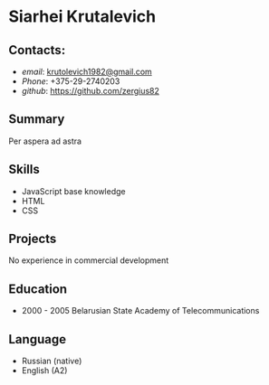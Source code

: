 # Siarhei Krutalevich
## Contacts:
  * *email*: <krutolevich1982@gmail.com>
  * *Phone*: +375-29-2740203
  * *github*: <https://github.com/zergius82>

## Summary
Per aspera ad astra

## Skills
* JavaScript base knowledge
* HTML
* CSS

## Projects
No experience in commercial development

## Education
* 2000 - 2005 Belarusian State Academy of Telecommunications

## Language
* Russian (native)
* English (A2)
